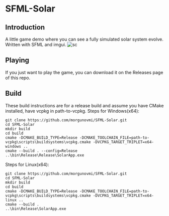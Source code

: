# SFML-Solar 

## Introduction

A little game demo where you can see a fully simulated solar system evolve. Written with SFML and imgui.
![sc](https://user-images.githubusercontent.com/48750724/169697119-a6040a4a-0404-4fff-a244-2216b08ecb02.png)


## Playing

If you just want to play the game, you can download it on the Releases page of this repo.

## Build

These build instructions are for a release build and assume you have CMake installed, have vcpkg in path-to-vcpkg.
Steps for Windows(x64):

```
git clone https://github.com/morgunovmi/SFML-Solar.git
cd SFML-Solar
mkdir build
cd build
cmake -DCMAKE_BUILD_TYPE=Release -DCMAKE_TOOLCHAIN_FILE=path-to-vcpkg\scripts\buildsystems\vcpkg.cmake -DVCPKG_TARGET_TRIPLET=x64-windows ..
cmake --build . --config=Release
..\bin\Release\Release\SolarApp.exe
```

Steps for Linux(x64):

```
git clone https://github.com/morgunovmi/SFML-Solar.git
cd SFML-Solar
mkdir build
cd build
cmake -DCMAKE_BUILD_TYPE=Release -DCMAKE_TOOLCHAIN_FILE=path-to-vcpkg\scripts\buildsystems\vcpkg.cmake -DVCPKG_TARGET_TRIPLET=x64-linux ..
cmake --build .
..\bin\Release\SolarApp.exe
```
